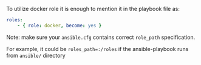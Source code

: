 
To utilize docker role it is enough to mention it in the playbook file as:
```yaml
roles:
    - { role: docker, become: yes }
```

Note: make sure your `ansible.cfg` contains correct `role_path` specification.

For example, it could be `roles_path=:/roles` if the ansible-playbook runs from `ansible/` directory 